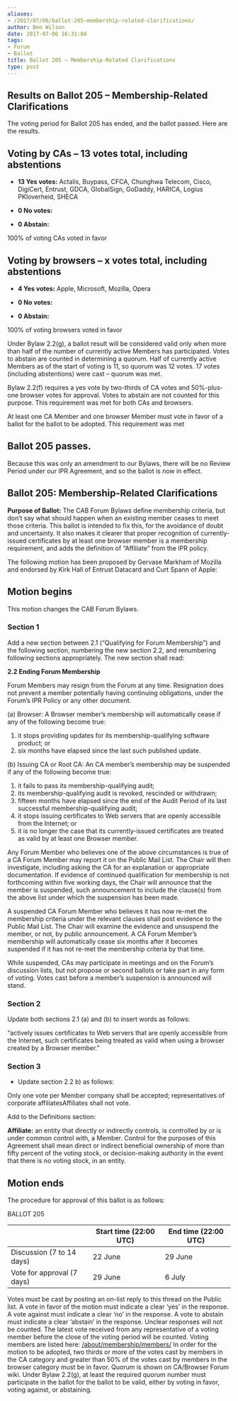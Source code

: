```yaml
---
aliases:
- /2017/07/06/ballot-205-membership-related-clarifications/
author: Ben Wilson
date: 2017-07-06 16:31:04
tags:
- Forum
- Ballot
title: Ballot 205 – Membership-Related Clarifications
type: post
---
```


## Results on Ballot 205 – Membership-Related Clarifications

The voting period for Ballot 205 has ended, and the ballot passed. Here are the results.

## Voting by CAs – 13 votes total, including abstentions

- **13 Yes votes:** Actalis, Buypass, CFCA, Chunghwa Telecom, Cisco, DigiCert, Entrust, GDCA, GlobalSign, GoDaddy, HARICA, Logius PKIoverheid, SHECA

- **0 No votes:**

- **0 Abstain:**

100% of voting CAs voted in favor

## Voting by browsers – x votes total, including abstentions

- **4 Yes votes:** Apple, Microsoft, Mozilla, Opera

- **0 No votes:**

- **0 Abstain:**

100% of voting browsers voted in favor

Under Bylaw 2.2(g), a ballot result will be considered valid only when more than half of the number of currently active Members has participated. Votes to abstain are counted in determining a quorum. Half of currently active Members as of the start of voting is 11, so quorum was 12 votes. 17 votes (including abstentions) were cast – quorum was met.

Bylaw 2.2(f) requires a yes vote by two-thirds of CA votes and 50%-plus-one browser votes for approval. Votes to abstain are not counted for this purpose. This requirement was met for both CAs and browsers.

At least one CA Member and one browser Member must vote in favor of a ballot for the ballot to be adopted. This requirement was met

## Ballot 205 passes.

Because this was only an amendment to our Bylaws, there will be no Review Period under our IPR Agreement, and so the ballot is now in effect.

## Ballot 205: Membership-Related Clarifications

**Purpose of Ballot:** The CAB Forum Bylaws define membership criteria, but don’t say what should happen when an existing member ceases to meet those criteria. This ballot is intended to fix this, for the avoidance of doubt and uncertainty. It also makes it clearer that proper recognition of currently-issued certificates by at least one browser member is a membership requirement, and adds the definition of “Affiliate” from the IPR policy.

The following motion has been proposed by Gervase Markham of Mozilla and endorsed by Kirk Hall of Entrust Datacard and Curt Spann of Apple:

## Motion begins

This motion changes the CAB Forum Bylaws.

### Section 1

Add a new section between 2.1 (“Qualifying for Forum Membership”) and the following section, numbering the new section 2.2, and renumbering following sections appropriately. The new section shall read:

**2.2 Ending Forum Membership**

Forum Members may resign from the Forum at any time. Resignation does not prevent a member potentially having continuing obligations, under the Forum’s IPR Policy or any other document.

(a) Browser: A Browser member’s membership will automatically cease if any of the following become true:

1. it stops providing updates for its membership-qualifying software product; or
1. six months have elapsed since the last such published update.

(b) Issuing CA or Root CA: An CA member’s membership may be suspended if any of the following become true:

1. it fails to pass its membership-qualifying audit;
1. its membership-qualifying audit is revoked, rescinded or withdrawn;
1. fifteen months have elapsed since the end of the Audit Period of its last successful membership-qualifying audit;
1. it stops issuing certificates to Web servers that are openly accessible from the Internet; or
1. it is no longer the case that its currently-issued certificates are treated as valid by at least one Browser member.

Any Forum Member who believes one of the above circumstances is true of a CA Forum Member may report it on the Public Mail List. The Chair will then investigate, including asking the CA for an explanation or appropriate documentation. If evidence of continued qualification for membership is not forthcoming within five working days, the Chair will announce that the member is suspended, such announcement to include the clause(s) from the above list under which the suspension has been made.

A suspended CA Forum Member who believes it has now re-met the membership criteria under the relevant clauses shall post evidence to the Public Mail List. The Chair will examine the evidence and unsuspend the member, or not, by public announcement. A CA Forum Member’s membership will automatically cease six months after it becomes suspended if it has not re-met the membership criteria by that time.

While suspended, CAs may participate in meetings and on the Forum’s discussion lists, but not propose or second ballots or take part in any form of voting. Votes cast before a member’s suspension is announced will stand.

### Section 2

Update both sections 2.1 (a) and (b) to insert words as follows:

“actively issues certificates to Web servers that are openly accessible from the Internet, such certificates being treated as valid when using a browser created by a Browser member.”

### Section 3

- Update section 2.2 b) as follows:

Only one vote per Member company shall be accepted; representatives of corporate affiliatesAffiliates shall not vote.

Add to the Definitions section:

**Affiliate:** an entity that directly or indirectly controls, is controlled by or is under common control with, a Member. Control for the purposes of this Agreement shall mean direct or indirect beneficial ownership of more than fifty percent of the voting stock, or decision-making authority in the event that there is no voting stock, in an entity.  

## Motion ends

The procedure for approval of this ballot is as follows:

BALLOT 205  

|                            | Start time (22:00 UTC) | End time (22:00 UTC) |
| -------------------------- | ---------------------- | -------------------- |
| Discussion (7 to 14 days)  | 22 June                | 29 June              |
| Vote for approval (7 days) | 29 June                | 6 July               |

Votes must be cast by posting an on-list reply to this thread on the Public list. A vote in favor of the motion must indicate a clear ‘yes’ in the response. A vote against must indicate a clear ‘no’ in the response. A vote to abstain must indicate a clear ‘abstain’ in the response. Unclear responses will not be counted. The latest vote received from any representative of a voting member before the close of the voting period will be counted. Voting members are listed here: [/about/membership/members/](/about/membership/members/) In order for the motion to be adopted, two thirds or more of the votes cast by members in the CA category and greater than 50% of the votes cast by members in the browser category must be in favor. Quorum is shown on CA/Browser Forum wiki. Under Bylaw 2.2(g), at least the required quorum number must participate in the ballot for the ballot to be valid, either by voting in favor, voting against, or abstaining.